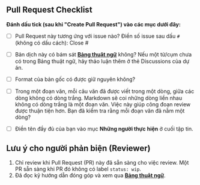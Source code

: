 ## Pull Request Checklist

**Đánh dấu tick (sau khi "Create Pull Request") vào các mục dưới đây:**

* [ ] Pull Request này tương ứng với issue nào? Điền số issue sau dấu `#` (không có dấu cách): Close #

* [ ] Bản dịch này có bám sát **[Bảng thuật ngữ](https://github.com/aivivn/d2l-vn/blob/master/glossary.md)** không? Nếu một từ/cụm chưa có trong Bảng thuật ngữ, hãy thảo luận thêm ở thẻ Discussions của dự án.

* [ ] Format của bản gốc có được giữ nguyên không?
     
* [ ] Trong một đoạn văn, mỗi câu văn đã được viết trong một dòng, giữa các dòng không có dòng trắng. Markdown sẽ coi những dòng liền nhau không có dòng trắng là một đoạn văn. Việc này giúp công đoạn review được thuận tiện hơn. Bạn đã kiểm tra rằng mỗi đoạn văn đã nằm một dòng?

* [ ] Điền tên đầy đủ của bạn vào mục **Những người thực hiện** ở cuối tập tin.

## Lưu ý cho người phản biện (Reviewer)

1. Chỉ review khi Pull Request (PR) này đã sẵn sàng cho việc review. Một PR sẵn sàng khi PR đó không có label `status: wip`.
2. Đã đọc kỹ hướng dẫn đóng góp và xem qua **[Bảng thuật ngữ](https://github.com/aivivn/d2l-vn/blob/master/glossary.md)**.
